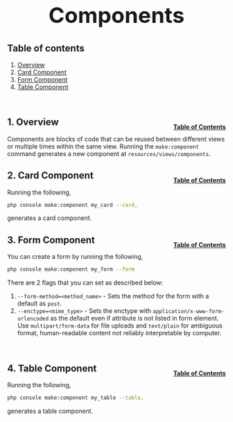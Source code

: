 <h1 style="font-size: 50px; text-align: center;">Components</h1>

## Table of contents
1. [Overview](#overview)
2. [Card Component](#card)
3. [Form Component](#form)
4. [Table Component](#table)

<br>

## 1. Overview <a id="overview"></a><span style="float: right; font-size: 14px; padding-top: 15px;">[Table of Contents](#table-of-contents)</span>
Components are blocks of code that can be reused between different views or multiple times within the same view.  Running the `make:component` command generates a new component at `resources/views/components`.
<br>

## 2. Card Component<a id="card"></a><span style="float: right; font-size: 14px; padding-top: 15px;">[Table of Contents](#table-of-contents)</span>
Running the following,

```sh
php console make:component my_card --card,
```

generates a card component.
<br>

## 3. Form Component<a id="form"></a><span style="float: right; font-size: 14px; padding-top: 15px;">[Table of Contents](#table-of-contents)</span>
You can create a form by running the following,

```sh
php console make:component my_form --form
```

There are 2 flags that you can set as described below:
1. `--form-method=<method_name>` - Sets the method for the form with a default as `post`.
2. `--enctype=<mime_type>` - Sets the enctype with `application/x-www-form-urlencoded` as the default even if attribute is not listed in form element.  Use `multipart/form-data` for file uploads and `text/plain` for ambiguous format, human-readable content not reliably interpretable by computer.
<br>

## 4. Table Component<a id="table"></a><span style="float: right; font-size: 14px; padding-top: 15px;">[Table of Contents](#table-of-contents)</span>
Running the following,

```sh
php console make:component my_table --table,
```

generates a table component.